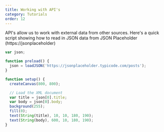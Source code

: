 ```yaml
---
title: Working with API's
category: Tutorials
order: 12
---
```


<p>API's allow us to work with external data from other sources. Here's a quick script showing how to read in JSON data from JSON Placeholder (https://jsonplaceholder) </p>

<script src="{{ "/scripts/p5.min.js" | prepend: site.baseurl }}"></script>

```js 
var json;

function preload() {
  json = loadJSON('https://jsonplaceholder.typicode.com/posts');
}

function setup() {
  createCanvas(800, 800);

  // Load the XML document
  var title = json[0].title;
  var body = json[0].body;
  background(255);
  fill(0);
  text(String(title), 10, 10, 180, 190);
  text(String(body), 600, 10, 180, 190);
}
```

<script>
var json;

function preload() {
  json = loadJSON('https://jsonplaceholder.typicode.com/posts');
}

function setup() {
  createCanvas(800, 800);

  // Load the XML document
  var title = json[0].title;
  var body = json[0].body;
  background(255);
  fill(0);
  text(String(title), 10, 10, 180, 190);
  text(String(body), 600, 10, 180, 190);
}
</script>
